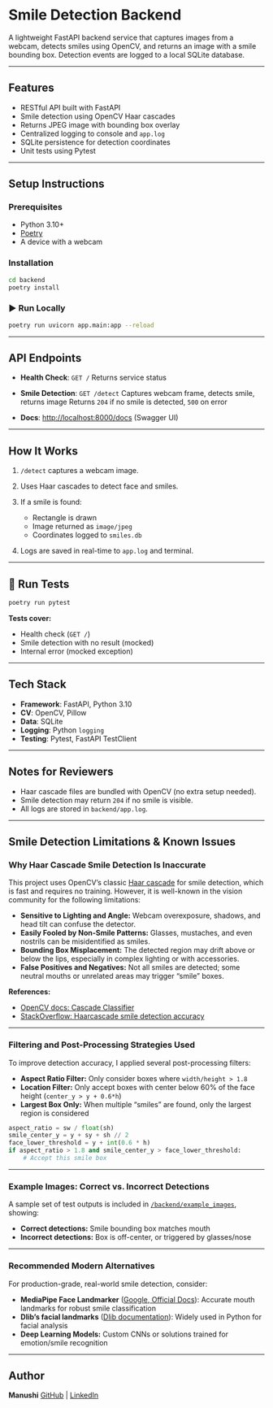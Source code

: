 # Smile Detection Backend

A lightweight FastAPI backend service that captures images from a webcam, detects smiles using OpenCV, and returns an image with a smile bounding box. Detection events are logged to a local SQLite database.

---

## Features

- RESTful API built with FastAPI
- Smile detection using OpenCV Haar cascades
- Returns JPEG image with bounding box overlay
- Centralized logging to console and `app.log`
- SQLite persistence for detection coordinates
- Unit tests using Pytest

---

## Setup Instructions

### Prerequisites

- Python 3.10+
- [Poetry](https://python-poetry.org/docs/#installation)
- A device with a webcam

### Installation

```bash
cd backend
poetry install
```

### ▶️ Run Locally

```bash
poetry run uvicorn app.main:app --reload
```

---

## API Endpoints

- **Health Check**: `GET /`
  Returns service status

- **Smile Detection**: `GET /detect`
  Captures webcam frame, detects smile, returns image
  Returns `204` if no smile is detected, `500` on error

- **Docs**: [http://localhost:8000/docs](http://localhost:8000/docs) (Swagger UI)

---

## How It Works

1. `/detect` captures a webcam image.
2. Uses Haar cascades to detect face and smiles.
3. If a smile is found:

   - Rectangle is drawn
   - Image returned as `image/jpeg`
   - Coordinates logged to `smiles.db`

4. Logs are saved in real-time to `app.log` and terminal.

---

## 🧪 Run Tests

```bash
poetry run pytest
```

**Tests cover:**

- Health check (`GET /`)
- Smile detection with no result (mocked)
- Internal error (mocked exception)

---

## Tech Stack

- **Framework**: FastAPI, Python 3.10
- **CV**: OpenCV, Pillow
- **Data**: SQLite
- **Logging**: Python `logging`
- **Testing**: Pytest, FastAPI TestClient

---

## Notes for Reviewers

- Haar cascade files are bundled with OpenCV (no extra setup needed).
- Smile detection may return `204` if no smile is visible.
- All logs are stored in `backend/app.log`.

---

## Smile Detection Limitations & Known Issues

### Why Haar Cascade Smile Detection Is Inaccurate

This project uses OpenCV’s classic [Haar cascade](https://docs.opencv.org/4.x/db/d28/tutorial_cascade_classifier.html) for smile detection, which is fast and requires no training. However, it is well-known in the vision community for the following limitations:

- **Sensitive to Lighting and Angle:** Webcam overexposure, shadows, and head tilt can confuse the detector.
- **Easily Fooled by Non-Smile Patterns:** Glasses, mustaches, and even nostrils can be misidentified as smiles.
- **Bounding Box Misplacement:** The detected region may drift above or below the lips, especially in complex lighting or with accessories.
- **False Positives and Negatives:** Not all smiles are detected; some neutral mouths or unrelated areas may trigger “smile” boxes.

**References:**

- [OpenCV docs: Cascade Classifier](https://docs.opencv.org/4.x/db/d28/tutorial_cascade_classifier.html)
- [StackOverflow: Haarcascade smile detection accuracy](https://stackoverflow.com/questions/49966201/haarcascade-smile-detection-accuracy)

---

### Filtering and Post-Processing Strategies Used

To improve detection accuracy, I applied several post-processing filters:

- **Aspect Ratio Filter:** Only consider boxes where `width/height > 1.8`
- **Location Filter:** Only accept boxes with center below 60% of the face height (`center_y > y + 0.6*h`)
- **Largest Box Only:** When multiple “smiles” are found, only the largest region is considered

```python
aspect_ratio = sw / float(sh)
smile_center_y = y + sy + sh // 2
face_lower_threshold = y + int(0.6 * h)
if aspect_ratio > 1.8 and smile_center_y > face_lower_threshold:
    # Accept this smile box
```

---

### Example Images: **Correct vs. Incorrect Detections**

A sample set of test outputs is included in [`/backend/example_images`](./example_images/), showing:

- **Correct detections:** Smile bounding box matches mouth
- **Incorrect detections:** Box is off-center, or triggered by glasses/nose

---

### Recommended Modern Alternatives

For production-grade, real-world smile detection, consider:

- **MediaPipe Face Landmarker** ([Google, Official Docs](https://developers.google.com/mediapipe/solutions/vision/face_landmarker)): Accurate mouth landmarks for robust smile classification
- **Dlib’s facial landmarks** ([Dlib documentation](http://dlib.net/face_landmark_detection.py.html)): Widely used in Python for facial analysis
- **Deep Learning Models:** Custom CNNs or solutions trained for emotion/smile recognition

---

## Author

**Manushi**
[GitHub](https://github.com/manushig) | [LinkedIn](https://linkedin.com/in/manushi-g)

```

```
